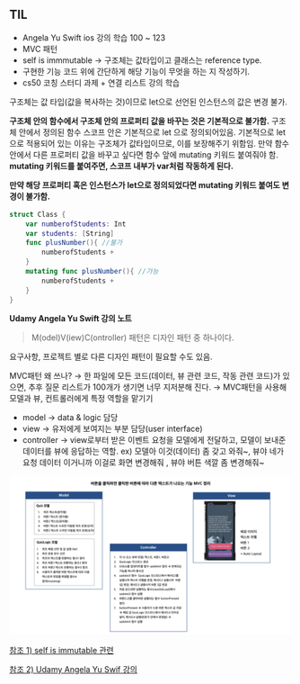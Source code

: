 ## TIL

- Angela Yu Swift ios 강의 학습 100 ~ 123
- MVC 패턴
- self is immmutable → 구조체는 값타입이고 클래스는 reference type.
- 구현한 기능 코드 위에 간단하게 해당 기능이 무엇을 하는 지 작성하기.
- cs50 코칭 스터디 과제 + 연결 리스트 강의 학습

구조체는 값 타입(값을 복사하는 것)이므로 let으로 선언된 인스턴스의 값은 변경 불가.

**구조체 안의 함수에서 구조체 안의 프로퍼티 값을 바꾸는 것은 기본적으로 불가함.** 구조체 안에서 정의된 함수 스코프 안은 기본적으로 let 으로 정의되어있음. 기본적으로 let으로 적용되어 있는 이유는 구조체가 값타입이므로, 이를 보장해주기 위함임. 만약 함수 안에서 다른 프로퍼티 값을 바꾸고 싶다면 함수 앞에 mutating 키워드 붙여줘야 함. **mutating 키워드를 붙여주면, 스코프 내부가 var처럼 작동하게 된다.**

**만약 해당 프로퍼티 혹은 인스턴스가 let으로 정의되었다면 mutating 키워드 붙여도 변경이 불가함.**

```swift
struct Class {
	var numberofStudents: Int
	var students: [String]
	func plusNumber(){ //불가
		numberofStudents + 
	}
	mutating func plusNumber(){ //가능
		numberofStudents + 
	}
}
```

**Udamy Angela Yu Swift 강의 노트**

> M(odel)V(iew)C(ontroller) 패턴은 디자인 패턴 중 하나이다.

요구사항, 프로젝트 별로 다른 디자인 패턴이 필요할 수도 있음.

MVC패턴 왜 쓰나? → 한 파일에 모든 코드(데이터, 뷰 관련 코드, 작동 관련 코드)가 있으면, 추후 질문 리스트가 100개가 생기면 너무 지저분해 진다. → MVC패턴을 사용해 모델과 뷰, 컨트롤러에게 특정 역할을 맡기기

- model → data & logic 담당
- view → 유저에게 보여지는 부분 담당(user interface)
- controller → view로부터 받은 이벤트 요청을 모델에게 전달하고, 모델이 보내준 데이터를 뷰에 응답하는 역할.  ex) 모델아 이것(데이터) 좀 갖고 와줘~, 뷰야 네가 요청 데이터 이거니까 이걸로 화면 변경해줘 , 뷰야 버튼 색깔 좀 변경해줘~

![image](../images/20200110/0112.png)


[참조 1) self is immutable 관련](https://chris.eidhof.nl/post/structs-and-mutation-in-swift/)

[참조 2) Udamy Angela Yu Swif 강의](https://www.udemy.com/course/ios-13-app-development-bootcamp)